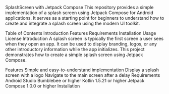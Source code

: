 SplashScreen with Jetpack Compose
This repository provides a simple implementation of a splash screen using Jetpack Compose for Android applications. It serves as a starting point for beginners to understand how to create and integrate a splash screen using the modern UI toolkit.

Table of Contents
Introduction
Features
Requirements
Installation
Usage
License
Introduction
A splash screen is typically the first screen a user sees when they open an app. It can be used to display branding, logos, or any other introductory information while the app initializes. This project demonstrates how to create a simple splash screen using Jetpack Compose.

Features
Simple and easy-to-understand implementation
Display a splash screen with a logo
Navigate to the main screen after a delay
Requirements
Android Studio Bumblebee or higher
Kotlin 1.5.21 or higher
Jetpack Compose 1.0.0 or higher
Installation
